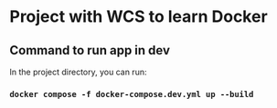 # Project with WCS to learn Docker

## Command to run app in dev

In the project directory, you can run:

### `docker compose -f docker-compose.dev.yml up --build`